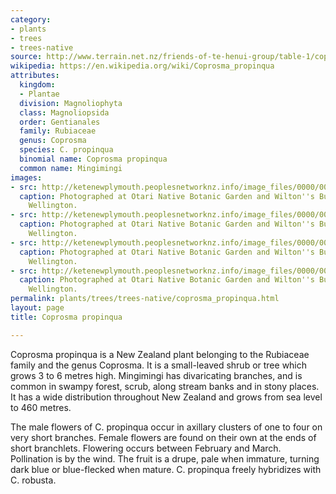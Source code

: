 ```yaml
---
category:
- plants
- trees
- trees-native
source: http://www.terrain.net.nz/friends-of-te-henui-group/table-1/coprosma-mingimingi-coprosma-propinqua.html
wikipedia: https://en.wikipedia.org/wiki/Coprosma_propinqua
attributes:
  kingdom:
  - Plantae
  division: Magnoliophyta
  class: Magnoliopsida
  order: Gentianales
  family: Rubiaceae
  genus: Coprosma
  species: C. propinqua
  binomial name: Coprosma propinqua
  common name: Mingimingi
images:
- src: http://ketenewplymouth.peoplesnetworknz.info/image_files/0000/0002/2229/coprosma_propinqua__Mingimingi-2.JPG
  caption: Photographed at Otari Native Botanic Garden and Wilton''s Bush Reserve.
    Wellington.
- src: http://ketenewplymouth.peoplesnetworknz.info/image_files/0000/0002/2239/coprosma_propinqua__Mingimingi-7.JPG
  caption: Photographed at Otari Native Botanic Garden and Wilton''s Bush Reserve.
    Wellington.
- src: http://ketenewplymouth.peoplesnetworknz.info/image_files/0000/0002/2244/coprosma_propinqua__Mingimingi-8.JPG
  caption: Photographed at Otari Native Botanic Garden and Wilton''s Bush Reserve.
    Wellington.
- src: http://ketenewplymouth.peoplesnetworknz.info/image_files/0000/0002/2234/coprosma_propinqua__Mingimingi-3.JPG
  caption: Photographed at Otari Native Botanic Garden and Wilton''s Bush Reserve.
    Wellington.
permalink: plants/trees/trees-native/coprosma_propinqua.html
layout: page
title: Coprosma propinqua

---
```

Coprosma propinqua is a New Zealand plant belonging to the Rubiaceae family and the genus Coprosma. It is a small-leaved shrub or tree which grows 3 to 6 metres high. Mingimingi has divaricating branches, and is common in swampy forest, scrub, along stream banks and in stony places. It has a wide distribution throughout New Zealand and grows from sea level to 460 metres.

The male flowers of C. propinqua occur in axillary clusters of one to four on very short branches. 
Female flowers are found on their own at the ends of short branchlets. Flowering occurs between February and March. Pollination is by the wind.
The fruit is a drupe, pale when immature, turning dark blue or blue-flecked when mature.
C. propinqua freely hybridizes with C. robusta.
